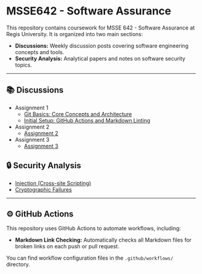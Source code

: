 # MSSE642 - Software Assurance

This repository contains coursework for MSSE 642 - Software Assurance at Regis University. It is organized into two main sections:

- **Discussions:** Weekly discussion posts covering software engineering concepts and tools.
- **Security Analysis:** Analytical papers and notes on software security topics.

---

## 📚 Discussions

- Assignment 1
  - [Git Basics: Core Concepts and Architecture](Discussions/assignment1/discussion1.md)
  - [Initial Setup: GitHub Actions and Markdown Linting](Discussions/week1/initialSetup.md)
- Assignment 2
  - [Assignment 2](Discussions/assignment2/assignment2.md)
- Assignment 3
  - [Assignment 3](Discussions/assignment3/assignment3.md)

## 🔒 Security Analysis

- [Injection (Cross-site Scripting)](Security%20Analysis/week2/injection.md)
- [Cryptographic Failures](Security%20Analysis/week3/cryptographic.md)

---

## ⚙️ GitHub Actions

This repository uses GitHub Actions to automate workflows, including:

- **Markdown Link Checking:** Automatically checks all Markdown files for broken links on each push or pull request.

You can find workflow configuration files in the `.github/workflows/` directory.
